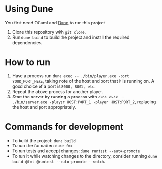 # Using Dune

You first need OCaml and [Dune](https://dune.build/install) to run this project.
1. Clone this repository with `git clone`.
2. Run `dune build` to build the project and install the required dependencies.

# How to run
1. Have a process run `dune exec -- ./bin/player.exe -port YOUR_PORT_HERE`,
   taking note of the host and port that it is running on. A good choice of a
   port is `8000, 8001, etc`.
2. Repeat the above process for another player.
3. Start the server by running a process with `dune exec -- ./bin/server.exe
   -player HOST:PORT_1 -player HOST:PORT_2`, replacing the host and port
   appropriately.

# Commands for development
- To build the project: `dune build`
- To run the formatter: `dune fmt`
- To run tests and accept changes: `dune runtest --auto-promote`
- To run it while watching changes to the directory, consider running
`dune build @fmt @runtest --auto-promote --watch`.
